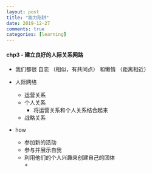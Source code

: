 ```yaml
---
layout: post
title: "能力陷阱"
date: 2019-12-27 
comments: true
categories: [learning]
---
```


#### chp3 - 建立良好的人际关系网路  

* 我们都很 自恋 （相似，有共同点） 和懒惰 （距离相近）  

* 人际网络  
  - 运营关系  
  - 个人关系  
    + 将运营关系和个人关系结合起来  
  - 战略关系  

* how  
  - 参加新的活动  
  - 参与并展示自我  
  - 利用他们的个人兴趣来创建自己的团体  
    + 